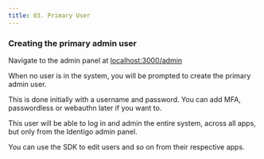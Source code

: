 ```yaml
---
title: 03. Primary User
---
```

### Creating the primary admin user

Navigate to the admin panel at <a href="http://localhost:3000/admin">localhost:3000/admin</a>

When no user is in the system, you will be prompted to create the primary admin user.

This is done initially with a username and password. You can add MFA, passwordless or webauthn later if you want to.

This user will be able to log in and admin the entire system, across all apps, but only from the Identigo admin panel.

You can use the SDK to edit users and so on from their respective apps.
